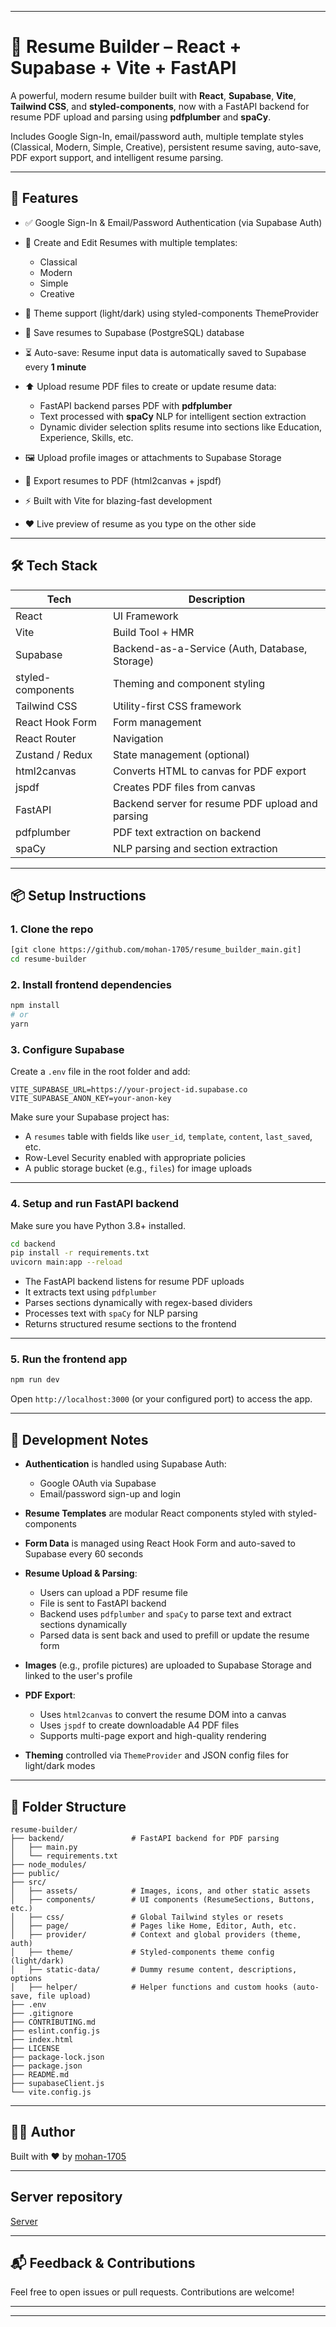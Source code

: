 
---

# 🧾 Resume Builder – React + Supabase + Vite + FastAPI

A powerful, modern resume builder built with **React**, **Supabase**, **Vite**, **Tailwind CSS**, and **styled-components**, now with a FastAPI backend for resume PDF upload and parsing using **pdfplumber** and **spaCy**.

Includes Google Sign-In, email/password auth, multiple template styles (Classical, Modern, Simple, Creative), persistent resume saving, auto-save, PDF export support, and intelligent resume parsing.

---

## 🚀 Features

* ✅ Google Sign-In & Email/Password Authentication (via Supabase Auth)
* 📝 Create and Edit Resumes with multiple templates:

  * Classical
  * Modern
  * Simple
  * Creative
* 🎨 Theme support (light/dark) using styled-components ThemeProvider
* 💾 Save resumes to Supabase (PostgreSQL) database
* ⏳ Auto-save: Resume input data is automatically saved to Supabase every **1 minute**
* ⬆️ Upload resume PDF files to create or update resume data:

  * FastAPI backend parses PDF with **pdfplumber**
  * Text processed with **spaCy** NLP for intelligent section extraction
  * Dynamic divider selection splits resume into sections like Education, Experience, Skills, etc.
* 🖼️ Upload profile images or attachments to Supabase Storage
* 📄 Export resumes to PDF (html2canvas + jspdf)
* ⚡ Built with Vite for blazing-fast development
* ❤️ Live preview of resume as you type on the other side

---

## 🛠 Tech Stack

| Tech              | Description                                      |
| ----------------- | ------------------------------------------------ |
| React             | UI Framework                                     |
| Vite              | Build Tool + HMR                                 |
| Supabase          | Backend-as-a-Service (Auth, Database, Storage)   |
| styled-components | Theming and component styling                    |
| Tailwind CSS      | Utility-first CSS framework                      |
| React Hook Form   | Form management                                  |
| React Router      | Navigation                                       |
| Zustand / Redux   | State management (optional)                      |
| html2canvas       | Converts HTML to canvas for PDF export           |
| jspdf             | Creates PDF files from canvas                    |
| FastAPI           | Backend server for resume PDF upload and parsing |
| pdfplumber        | PDF text extraction on backend                   |
| spaCy             | NLP parsing and section extraction               |

---

## 📦 Setup Instructions

### 1. Clone the repo

```bash
[git clone https://github.com/mohan-1705/resume_builder_main.git]
cd resume-builder
```

### 2. Install frontend dependencies

```bash
npm install
# or
yarn
```

### 3. Configure Supabase

Create a `.env` file in the root folder and add:

```
VITE_SUPABASE_URL=https://your-project-id.supabase.co
VITE_SUPABASE_ANON_KEY=your-anon-key
```

Make sure your Supabase project has:

* A `resumes` table with fields like `user_id`, `template`, `content`, `last_saved`, etc.
* Row-Level Security enabled with appropriate policies
* A public storage bucket (e.g., `files`) for image uploads

---

### 4. Setup and run FastAPI backend

Make sure you have Python 3.8+ installed.

```bash
cd backend
pip install -r requirements.txt
uvicorn main:app --reload
```

* The FastAPI backend listens for resume PDF uploads
* It extracts text using `pdfplumber`
* Parses sections dynamically with regex-based dividers
* Processes text with `spaCy` for NLP parsing
* Returns structured resume sections to the frontend

---

### 5. Run the frontend app

```bash
npm run dev
```

Open `http://localhost:3000` (or your configured port) to access the app.

---

## 🧪 Development Notes

* **Authentication** is handled using Supabase Auth:

  * Google OAuth via Supabase
  * Email/password sign-up and login

* **Resume Templates** are modular React components styled with styled-components

* **Form Data** is managed using React Hook Form and auto-saved to Supabase every 60 seconds

* **Resume Upload & Parsing**:

  * Users can upload a PDF resume file
  * File is sent to FastAPI backend
  * Backend uses `pdfplumber` and `spaCy` to parse text and extract sections dynamically
  * Parsed data is sent back and used to prefill or update the resume form

* **Images** (e.g., profile pictures) are uploaded to Supabase Storage and linked to the user's profile

* **PDF Export**:

  * Uses `html2canvas` to convert the resume DOM into a canvas
  * Uses `jspdf` to create downloadable A4 PDF files
  * Supports multi-page export and high-quality rendering

* **Theming** controlled via `ThemeProvider` and JSON config files for light/dark modes

---

## 📁 Folder Structure

```
resume-builder/
├── backend/               # FastAPI backend for PDF parsing
│   ├── main.py
│   └── requirements.txt
├── node_modules/
├── public/
├── src/
│   ├── assets/            # Images, icons, and other static assets
│   ├── components/        # UI components (ResumeSections, Buttons, etc.)
│   ├── css/               # Global Tailwind styles or resets
│   ├── page/              # Pages like Home, Editor, Auth, etc.
│   ├── provider/          # Context and global providers (theme, auth)
│   ├── theme/             # Styled-components theme config (light/dark)
│   ├── static-data/       # Dummy resume content, descriptions, options
│   ├── helper/            # Helper functions and custom hooks (auto-save, file upload)
├── .env
├── .gitignore
├── CONTRIBUTING.md
├── eslint.config.js
├── index.html
├── LICENSE
├── package-lock.json
├── package.json
├── README.md
├── supabaseClient.js
└── vite.config.js
```

---

## 🧑‍💻 Author

Built with ❤️ by [mohan-1705](https://github.com/mohan-1705)

---

## Server repository

[Server](https://github.com/mohan-1705/resume_builder_server.git)

---

## 📬 Feedback & Contributions

Feel free to open issues or pull requests. Contributions are welcome!

---

---
